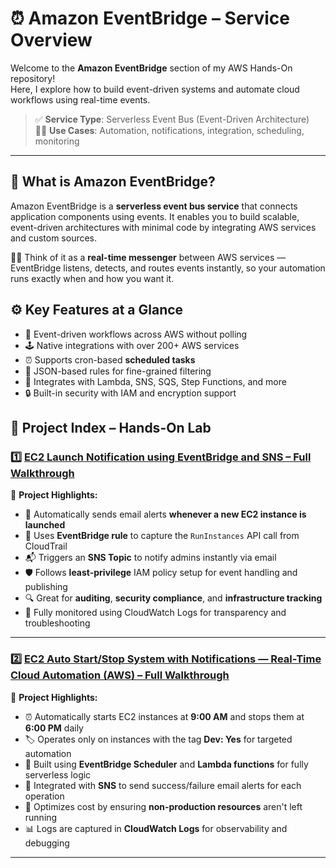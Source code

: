 # ⏰ Amazon EventBridge – Service Overview

Welcome to the **Amazon EventBridge** section of my AWS Hands-On repository!  
Here, I explore how to build event-driven systems and automate cloud workflows using real-time events.

> ✅ **Service Type**: Serverless Event Bus (Event-Driven Architecture)  
> 🧑‍💻 **Use Cases**: Automation, notifications, integration, scheduling, monitoring

---

## 🌟 What is Amazon EventBridge?
Amazon EventBridge is a **serverless event bus service** that connects application components using events. It enables you to build scalable, event-driven architectures with minimal code by integrating AWS services and custom sources.

🧑‍🍳 Think of it as a **real-time messenger** between AWS services — EventBridge listens, detects, and routes events instantly, so your automation runs exactly when and how you want it.

## ⚙️ Key Features at a Glance
- 🔁 Event-driven workflows across AWS without polling
- 🕹️ Native integrations with over 200+ AWS services
- ⏰ Supports cron-based **scheduled tasks**
- 🧠 JSON-based rules for fine-grained filtering
- 🧩 Integrates with Lambda, SNS, SQS, Step Functions, and more
- 🔒 Built-in security with IAM and encryption support

## 📂 Project Index – Hands-On Lab

### 1️⃣ [EC2 Launch Notification using EventBridge and SNS – Full Walkthrough](https://github.com/Pankaj-Ksh/AWS-Hands-On/blob/main/04-Amazon-EventBridge/01-EC2-Launch-Notification-Using-EventBridge-And-SNS/ec2-launch-notification-using-eventBridge-and-sns.md)

📌 **Project Highlights:**
- 🚀 Automatically sends email alerts **whenever a new EC2 instance is launched**
- 📡 Uses **EventBridge rule** to capture the `RunInstances` API call from CloudTrail
- 📬 Triggers an **SNS Topic** to notify admins instantly via email
- 🛡️ Follows **least-privilege** IAM policy setup for event handling and publishing
- 🔍 Great for **auditing**, **security compliance**, and **infrastructure tracking**
- 🧾 Fully monitored using CloudWatch Logs for transparency and troubleshooting

---

### 2️⃣ [EC2 Auto Start/Stop System with Notifications — Real-Time Cloud Automation (AWS) – Full Walkthrough](https://github.com/Pankaj-Ksh/AWS-Hands-On/blob/main/04-Amazon-EventBridge/02-EC2-Auto-Start-Stop-Schedular/ec2-auto-start-stop-schedular.md)

📌 **Project Highlights:**
- ⏰ Automatically starts EC2 instances at **9:00 AM** and stops them at **6:00 PM** daily
- 🏷️ Operates only on instances with the tag **Dev: Yes** for targeted automation
- 🧠 Built using **EventBridge Scheduler** and **Lambda functions** for fully serverless logic
- 📢 Integrated with **SNS** to send success/failure email alerts for each operation
- 💸 Optimizes cost by ensuring **non-production resources** aren't left running
- 📊 Logs are captured in **CloudWatch Logs** for observability and debugging

---
